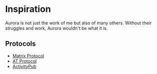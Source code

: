 # Inspiration

Aurora is not just the work of me but also of many others.
Without their struggles and work, Aurora wouldn't be what it is.

## Protocols

- [Matrix Protocol](https://matrix.org/)
- [AT Protocol](https://atproto.com/)
- [ActivityPub](https://www.w3.org/TR/activitypub/)

